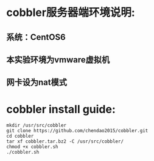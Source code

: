 # cobbler服务器端环境说明:
## 系统：CentOS6
## 本实验环境为vmware虚拟机
## 网卡设为nat模式

# cobbler install guide:
`mkdir /usr/src/cobbler`<br>
`git clone https://github.com/chendao2015/cobbler.git`<br>
`cd cobbler`<br>
`tar xf cobbler.tar.bz2 -C /usr/src/cobbler/`<br>
`chmod +x cobbler.sh`<br>
`./cobbler.sh`<br>

